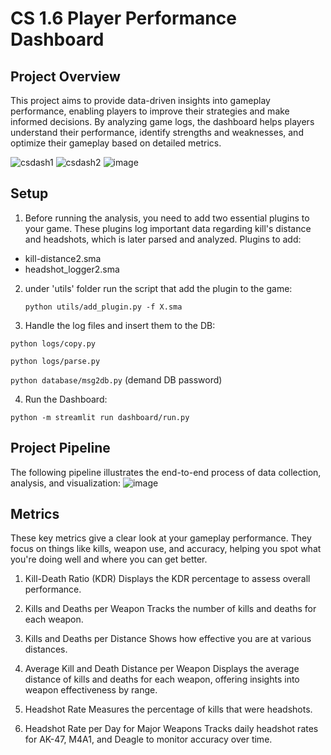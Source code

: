 # CS 1.6 Player Performance Dashboard

## Project Overview

This project aims to provide data-driven insights into gameplay performance, enabling players to improve their strategies and make informed decisions. By analyzing game logs, the dashboard helps players understand their performance, identify strengths and weaknesses, and optimize their gameplay based on detailed metrics.

![csdash1](https://github.com/user-attachments/assets/7f514f19-d0cc-4a2a-b15f-d3c71956c7e7)
![csdash2](https://github.com/user-attachments/assets/aa595f33-88d4-4da4-a749-2bfee46847bd)
![image](https://github.com/user-attachments/assets/4530d377-5160-46b6-92db-6114ab32d16f)


## Setup
1. Before running the analysis, you need to add two essential plugins to your game. These plugins log important data regarding kill's distance and headshots, which is later parsed and analyzed.
Plugins to add:
 - kill-distance2.sma
 - headshot_logger2.sma
   
2. under 'utils' folder run the script that add the plugin to the game:
   
   ```python utils/add_plugin.py -f X.sma```
   
4. Handle the log files and insert them to the DB:

  ```python logs/copy.py```

  ```python logs/parse.py```

  ```python database/msg2db.py``` (demand DB password)


4. Run the Dashboard:
   
```python -m streamlit run dashboard/run.py```



## Project Pipeline

The following pipeline illustrates the end-to-end process of data collection, analysis, and visualization:
![image](https://github.com/user-attachments/assets/5053024c-cf24-4162-b125-3251d119afb2)

## Metrics

These key metrics give a clear look at your gameplay performance. They focus on things like kills, weapon use, and accuracy, helping you spot what you're doing well and where you can get better.

1. Kill-Death Ratio (KDR)
Displays the KDR percentage to assess overall performance.

2. Kills and Deaths per Weapon
Tracks the number of kills and deaths for each weapon.

3. Kills and Deaths per Distance
Shows how effective you are at various distances.

4. Average Kill and Death Distance per Weapon
Displays the average distance of kills and deaths for each weapon, offering insights into weapon effectiveness by range.

5. Headshot Rate
Measures the percentage of kills that were headshots.

6. Headshot Rate per Day for Major Weapons
Tracks daily headshot rates for AK-47, M4A1, and Deagle to monitor accuracy over time.





